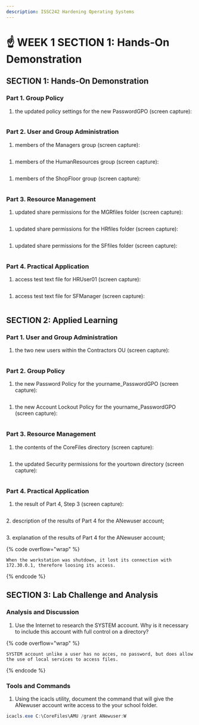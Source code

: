 ```yaml
---
description: ISSC242 Hardening Operating Systems
---
```


# ☝ WEEK 1 SECTION 1: Hands-On Demonstration



## SECTION 1: Hands-On Demonstration&#x20;

### Part 1. Group Policy&#x20;

&#x20;

1. the updated policy settings for the new PasswordGPO (screen capture):&#x20;

<figure><img src=".gitbook/assets/image (3) (1).png" alt=""><figcaption></figcaption></figure>

### Part 2. User and Group Administration&#x20;

1. members of the Managers group (screen capture):&#x20;

<figure><img src=".gitbook/assets/image (1) (1).png" alt=""><figcaption></figcaption></figure>

1. members of the HumanResources group (screen capture):&#x20;

<figure><img src=".gitbook/assets/image (1).png" alt=""><figcaption></figcaption></figure>

1. members of the ShopFloor group (screen capture):&#x20;

<figure><img src=".gitbook/assets/image (7).png" alt=""><figcaption></figcaption></figure>

### Part 3. Resource Management&#x20;

1. updated share permissions for the MGRfiles folder (screen capture):&#x20;

<figure><img src=".gitbook/assets/image (8).png" alt=""><figcaption></figcaption></figure>

1. updated share permissions for the HRfiles folder (screen capture):&#x20;

<figure><img src=".gitbook/assets/image (2).png" alt=""><figcaption></figcaption></figure>

1. updated share permissions for the SFfiles folder (screen capture):&#x20;

<figure><img src=".gitbook/assets/image (5) (1).png" alt=""><figcaption></figcaption></figure>

### Part 4. Practical Application

1. access test text file for HRUser01 (screen capture):&#x20;

<figure><img src=".gitbook/assets/image (6).png" alt=""><figcaption></figcaption></figure>

1. access test text file for SFManager (screen capture):&#x20;

<figure><img src=".gitbook/assets/image (9).png" alt=""><figcaption></figcaption></figure>

## SECTION 2: Applied Learning&#x20;

### Part 1. User and Group Administration&#x20;

1. the two new users within the Contractors OU (screen capture):&#x20;

<figure><img src=".gitbook/assets/image (12).png" alt=""><figcaption></figcaption></figure>

### Part 2. Group Policy&#x20;

1. the new Password Policy for the yourname\_PasswordGPO (screen capture):&#x20;

<figure><img src=".gitbook/assets/image.png" alt=""><figcaption></figcaption></figure>

1. the new Account Lockout Policy for the yourname\_PasswordGPO (screen capture):&#x20;

<figure><img src=".gitbook/assets/image (5).png" alt=""><figcaption></figcaption></figure>

### Part 3. Resource Management&#x20;

1. the contents of the CoreFiles directory (screen capture):&#x20;

<figure><img src=".gitbook/assets/image (11).png" alt=""><figcaption></figcaption></figure>

1. the updated Security permissions for the yourtown directory (screen capture):&#x20;

<figure><img src=".gitbook/assets/image (4).png" alt=""><figcaption></figcaption></figure>

### Part 4. Practical Application&#x20;

1. the result of Part 4, Step 3 (screen capture):&#x20;

<figure><img src=".gitbook/assets/image (3).png" alt=""><figcaption></figcaption></figure>

2\. description of the results of Part 4 for the ANewuser account;&#x20;

<figure><img src=".gitbook/assets/image (10).png" alt=""><figcaption></figcaption></figure>

3\. explanation of the results of Part 4 for the ANewuser account;&#x20;

{% code overflow="wrap" %}
```
When the workstation was shutdown, it lost its connection with 172.30.0.1, therefore loosing its access.
```
{% endcode %}

## SECTION 3: Lab Challenge and Analysis&#x20;

### Analysis and Discussion&#x20;

1. Use the Internet to research the SYSTEM account. Why is it necessary to include this account with full control on a directory?&#x20;

{% code overflow="wrap" %}
```
SYSTEM account unlike a user has no acces, no password, but does allow the use of local services to access files.
```
{% endcode %}

### Tools and Commands&#x20;

1. Using the icacls utility, document the command that will give the ANewuser account write access to the your school folder.&#x20;

```powershell
icacls.exe C:\CoreFiles\AMU /grant ANewuser:W
```
